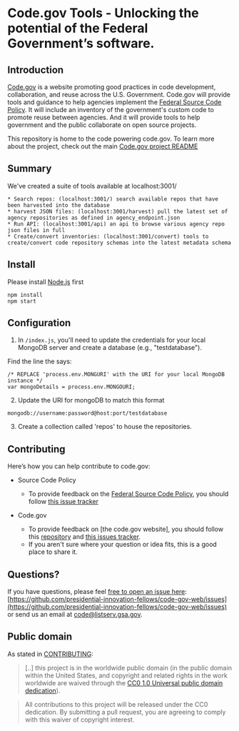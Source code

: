 
# Code.gov Tools - Unlocking the potential of the Federal Government’s software.

## Introduction

[Code.gov](https://code.gov) is a website promoting good practices in code development, collaboration, and reuse across the U.S.  Government. Code.gov will provide tools and guidance to help agencies implement the [Federal Source Code Policy](https://sourcecode.cio.gov). It will include an inventory of the government's custom code to promote reuse between agencies. And it will provide tools to help government and the public collaborate on open source projects.

This repository is home to the code powering code.gov. To learn more about the project, check out the main [Code.gov project README](https://github.com/presidential-innovation-fellows/code-gov-pm/blob/master/README.md)

## Summary

We've created a suite of tools available at localhost:3001/
```
* Search repos: (localhost:3001/) search available repos that have been harvested into the database
* harvest JSON files: (localhost:3001/harvest) pull the latest set of agency repositories as defined in agency_endpoint.json
* Run API: (localhost:3001/api) an api to browse various agency repo json files in full
* Create/convert inventories: (localhost:3001/convert) tools to create/convert code repository schemas into the latest metadata schema
```

## Install
Please install [Node.js](http://nodejs.org/) first
```
npm install
npm start
```

## Configuration
1. In `/index.js`, you'll need to update the credentials for your local MongoDB server and create a database (e.g., "testdatabase").

Find the line the says:
```
/* REPLACE 'process.env.MONGURI' with the URI for your local MongoDB instance */
var mongoDetails = process.env.MONGOURI;
```
2. Update the URI for mongoDB to match this format
```
mongodb://username:password@host:port/testdatabase
```

3.  Create a collection called 'repos' to house the repositories.

## Contributing

Here’s how you can help contribute to code.gov:

* Source Code Policy
  * To provide feedback on the [Federal Source Code Policy](https://sourcecode.cio.gov/), you should follow [this issue tracker](https://github.com/WhiteHouse/source-code-policy/issues)

* Code.gov
    * To provide feedback on [the code.gov website], you should follow this [repository](https://github.com/presidential-innovation-fellows/code-gov-web) and [this issues tracker](https://github.com/presidential-innovation-fellows/code-gov-web/issues).
    * If you aren't sure where your question or idea fits, this is a good place to share it.

## Questions?

If you have questions, please feel [free to open an issue here](https://github.com/presidential-innovation-fellows/code-gov-web/issues): [https://github.com/presidential-innovation-fellows/code-gov-web/issues](https://github.com/presidential-innovation-fellows/code-gov-web/issues) or send us an email at code@listserv.gsa.gov.

## Public domain

As stated in [CONTRIBUTING](CONTRIBUTING.md):

> [..] this project is in the worldwide public domain (in the public domain within the United States, and copyright and related rights in the work worldwide are waived through the [CC0 1.0 Universal public domain dedication](https://creativecommons.org/publicdomain/zero/1.0/)).

> All contributions to this project will be released under the CC0
dedication. By submitting a pull request, you are agreeing to comply
with this waiver of copyright interest.
